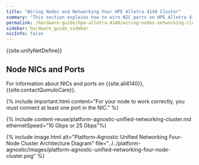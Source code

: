 ```yaml
---
title: "Wiring Nodes and Networking Your HPE Alletra 4140 Cluster"
summary: "This section explains how to wire NIC ports on HPE Alletra 4140 nodes and how to network a cluster."
permalink: /hardware-guide/hpe-alletra-4140/wiring-nodes-networking-cluster.html
sidebar: hardware_guide_sidebar
nicInfo: false
---
```


{{site.unifyNetDefine}}

## Node NICs and Ports
For information about NICs and ports on {{site.all4140}}, {{site.contactQumuloCare}}.

{% include important.html content="For your node to work correctly, you must connect at least one port in the NIC." %}

{% include content-reuse/platform-agnostic-unified-networking-cluster.md ethernetSpeed="10 Gbps or 25 Gbps"%}

{% include image.html alt="Platform-Agnostic Unified Networking Four-Node Cluster Architecture Diagram" file="../../platform-agnostic/images/platform-agnostic-unified-networking-four-node-cluster.png" %}
